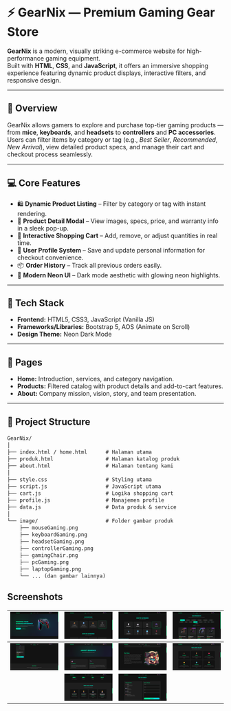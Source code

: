 # ⚡ GearNix — Premium Gaming Gear Store

**GearNix** is a modern, visually striking e-commerce website for high-performance gaming equipment.  
Built with **HTML**, **CSS**, and **JavaScript**, it offers an immersive shopping experience featuring dynamic product displays, interactive filters, and responsive design.

---

## 🌟 Overview

GearNix allows gamers to explore and purchase top-tier gaming products — from **mice**, **keyboards**, and **headsets** to **controllers** and **PC accessories**.  
Users can filter items by category or tag (e.g., *Best Seller*, *Recommended*, *New Arrival*), view detailed product specs, and manage their cart and checkout process seamlessly.

---

## 💻 Core Features

- 🛍️ **Dynamic Product Listing** – Filter by category or tag with instant rendering.  
- 🧾 **Product Detail Modal** – View images, specs, price, and warranty info in a sleek pop-up.  
- 🛒 **Interactive Shopping Cart** – Add, remove, or adjust quantities in real time.  
- 👤 **User Profile System** – Save and update personal information for checkout convenience.  
- 📦 **Order History** – Track all previous orders easily.  
- 🎨 **Modern Neon UI** – Dark mode aesthetic with glowing neon highlights.

---

## 🧠 Tech Stack

- **Frontend:** HTML5, CSS3, JavaScript (Vanilla JS)
- **Frameworks/Libraries:** Bootstrap 5, AOS (Animate on Scroll)
- **Design Theme:** Neon Dark Mode

---

## 🚀 Pages

- **Home:** Introduction, services, and category navigation.  
- **Products:** Filtered catalog with product details and add-to-cart features.  
- **About:** Company mission, vision, story, and team presentation.

---

## 📂 Project Structure
```
GearNix/
│
├── index.html / home.html      # Halaman utama
├── produk.html                 # Halaman katalog produk
├── about.html                  # Halaman tentang kami
│
├── style.css                   # Styling utama
├── script.js                   # JavaScript utama
├── cart.js                     # Logika shopping cart
├── profile.js                  # Manajemen profile
├── data.js                     # Data produk & service
│
└── image/                      # Folder gambar produk
    ├── mouseGaming.png
    ├── keyboardGaming.png
    ├── headsetGaming.png
    ├── controllerGaming.png
    ├── gamingChair.png
    ├── pcGaming.png
    ├── laptopGaming.png
    └── ... (dan gambar lainnya)
```

## Screenshots
| ![Screenshot 1](./src/img.png) | ![Screenshot 2](./src/img2.png) | ![Screenshot 3](./src/img3.png) | ![Screenshot 4](./src/img4.png) |
|------------------------------------------|------------------------------------------|------------------------------------------|------------------------------------------|
|  ![Screenshot 5](./src/img5.png) | ![Screenshot 6](./src/img6.png) | ![Screenshot 7](./src/img7.png) | ![Screenshot 8](./src/img8.png) |
|  | ![Screenshot 9](./src/img9.png) | ![Screenshot 10](./src/img10.png) |  |